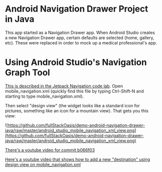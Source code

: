 # Android Navigation Drawer Project in Java

This app started as a Navigation Drawer app. When Android Studio creates a new Navigation Drawer app, certain defaults are selected (home, gallery, etc). These were replaced in order to mock up a medical professional's app.

# Using Android Studio's Navigation Graph Tool

[This is described in the Jetpack Navigation code lab](https://codelabs.developers.google.com/codelabs/android-navigation/#2). Open mobile_navigation.xml (quickly find this file by typing Ctrl-Shift-N and starting to type mobile_navigation.xml).

Then select "design view" (the widget looks like a standard icon for pictures, something like an icon for a mountain view). That gets you this view:

![https://github.com/fullStackOasis/demo-android-navigation-drawer-java/raw/master/android_studio_mobile_navigation_xml_view.png](https://github.com/fullStackOasis/demo-android-navigation-drawer-java/raw/master/android_studio_mobile_navigation_xml_view.png)

[There's a youtube video for commit b066f03](https://www.youtube.com/watch?v=kJ4lJlDc9-Y)

[Here's a youtube video that shows how to add a new "destination" using design view on mobile_navigation.xml](https://youtu.be/yHp2WqPy_CE)
